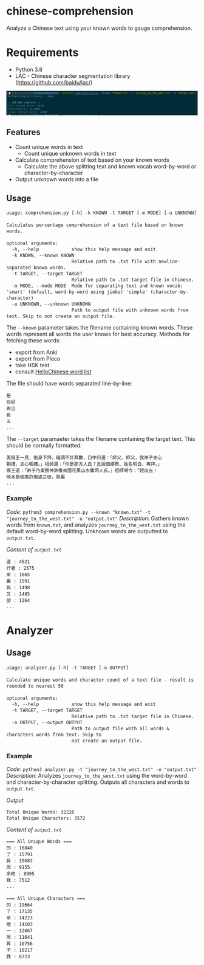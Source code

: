 # chinese-comprehension
Analyze a Chinese text using your known words to gauge comprehension.

# Requirements
* Python 3.8 
* LAC - Chinese character segmentation library (https://github.com/baidu/lac/)

![](result.png)
## Features
- Count unique words in text
  - Count unique unknown words in text
- Calculate comprehension of text based on your known words
  - Calculate the above splitting text and known vocab word-by-word or character-by-character
- Output unknown words into a file

## Usage
```
usage: comprehension.py [-h] -k KNOWN -t TARGET [-m MODE] [-u UNKNOWN]

Calculates percentage comprehension of a text file based on known words.

optional arguments:
  -h, --help            show this help message and exit
  -k KNOWN, --known KNOWN
                        Relative path to .txt file with newline-separated known words.
  -t TARGET, --target TARGET
                        Relative path to .txt target file in Chinese.
  -m MODE, --mode MODE  Mode for separating text and known vocab: 'smart' (default, word-by-word using jieba) 'simple' (character-by-character)
  -u UNKNOWN, --unknown UNKNOWN
                        Path to output file with unknown words from text. Skip to not create an output file.
```

The `--known` parameter takes the filename containing known words. These words represent all words the user knows for best accuracy. Methods for fetching these words:
- export from Anki
- export from Pleco
- take HSK test
- consult [HelloChinese word list](https://docs.google.com/spreadsheets/d/1PppWybtv_ch5QMqtWlU4kAm08uFuhYK-6HGVnGeT63Y/edit#gid=121546596)

The file should have words separated line-by-line:
```
是
你好
再见
有
五
...
```

The `--target` paramaeter takes the filename containing the target text. This should be normally formatted:
```
美猴王一見，倒身下拜，磕頭不計其數，口中只道：「師父，師父，我弟子志心
朝禮，志心朝禮。」祖師道：「你是那方人氏？且說個鄉貫、姓名明白，再拜。」
猴王道：「弟子乃東勝神洲傲來國花果山水簾洞人氏。」祖師喝令：「趕出去！
他本是個撒詐搗虛之徒，那裏
...
```

### Example

*Code*: `python3 comprehension.py --known "known.txt" -t "journey_to_the_west.txt" -u "output.txt"`
*Description*: Gathers known words from `known.txt`, and analyzes `journey_to_the_west.txt` using the default word-by-word splitting. Unknown words are outputted to `output.txt`.

*Content of `output.txt`*
```
道 : 4621
行者 : 2575
來 : 1665
裏 : 1591
與 : 1498
又 : 1485
卻 : 1264
...
```

# Analyzer

## Usage
```
usage: analyzer.py [-h] -t TARGET [-o OUTPUT]

Calculate unique words and character count of a text file - result is rounded to nearest 50

optional arguments:
  -h, --help            show this help message and exit
  -t TARGET, --target TARGET
                        Relative path to .txt target file in Chinese.
  -o OUTPUT, --output OUTPUT
                        Path to output file with all words & characters words from text. Skip to
                        not create an output file.
```

### Example

*Code*: `python3 analyzer.py -t "journey_to_the_west.txt" -o "output.txt"`
*Description*: Analyzes `journey_to_the_west.txt` using the word-by-word and character-by-character splitting. Outputs all characters and words to `output.txt`.

*Output*
```
Total Unique Words: 32226
Total Unique Characters: 3572
```

*Content of `output.txt`*
```
=== All Unique Words ===
的 : 18840
了 : 15791
昇 : 10683
周 : 9155
余皓 : 8995
我 : 7512
...

=== All Unique Characters ===
的 : 19664
了 : 17135
余 : 14223
皓 : 14103
一 : 12667
周 : 11641
昇 : 10756
不 : 10217
我 : 8723
```
